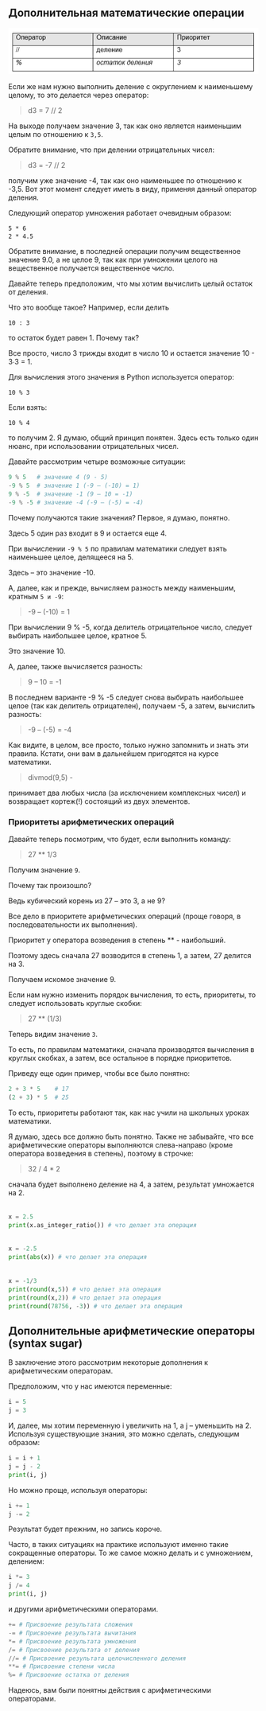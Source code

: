 ## Дополнительная математические операции

![alt text](img/add_math.png)


Если же нам нужно выполнить деление с округлением к наименьшему целому, то это делается через оператор:

> d3 = 7 // 2

На выходе получаем значение 3, так как оно является наименьшим целым по отношению к `3,5`. 

Обратите внимание, что при делении отрицательных чисел:

> d3 = -7 // 2

получим уже значение -4, так как оно наименьшее по отношению к -3,5. Вот этот момент следует иметь в виду, применяя данный оператор деления.

Следующий оператор умножения работает очевидным образом:
```
5 * 6
2 * 4.5
```

Обратите внимание, в последней операции получим вещественное значение 9.0, а не целое 9, так как при умножении целого на вещественное получается вещественное число.

Давайте теперь предположим, что мы хотим вычислить целый остаток от деления. 

Что это вообще такое? Например, если делить

```
10 : 3
```

то остаток будет равен 1. 
Почему так? 

Все просто, число 3 трижды входит в число 10 и остается значение 10 - 3∙3 = 1. 

Для вычисления этого значения в Python используется оператор:
```
10 % 3
```
Если взять:
```
10 % 4
```

то получим 2.
Я думаю, общий принцип понятен. 
Здесь есть только один нюанс, при использовании отрицательных чисел.

Давайте рассмотрим четыре возможные ситуации:

```python
9 % 5   # значение 4 (9 - 5)
-9 % 5  # значение 1 (-9 – (-10) = 1)
9 % -5  # значение -1 (9 – 10 = -1)
-9 % -5 # значение -4 (-9 – (-5) = -4)
```
Почему получаются такие значения?
Первое, я думаю, понятно. 

Здесь 5 один раз входит в 9 и остается еще 4.

При вычислении `-9 % 5` по правилам математики следует взять наименьшее целое, делящееся на 5. 

Здесь – это значение -10. 

А, далее, как и прежде, вычисляем разность между наименьшим, кратным `5 и -9`:

> -9 – (-10) = 1

При вычислении 9 % -5, когда делитель отрицательное число, следует выбирать наибольшее целое, кратное 5. 

Это значение 10. 

А, далее, также вычисляется разность:

> 9 – 10 = -1

В последнем варианте -9 % -5 следует снова выбирать наибольшее целое (так как делитель отрицателен), получаем -5, а затем, вычислить разность:

> -9 – (-5) = -4

Как видите, в целом, все просто, только нужно запомнить и знать эти правила. Кстати, они вам в дальнейшем пригодятся на курсе математики.

> divmod(9,5) -

принимает два любых числа (за исключением комплексных чисел) и возвращает кортеж(!) состоящий из двух элементов.

### Приоритеты арифметических операций

Давайте теперь посмотрим, что будет, если выполнить команду:

> 27 ** 1/3

Получим значение `9`. 

Почему так произошло? 

Ведь кубический корень из 27 – это 3, а не 9? 

Все дело в приоритете арифметических операций (проще говоря, в последовательности их выполнения). 

Приоритет у оператора возведения в степень ** - наибольший. 

Поэтому здесь сначала 27 возводится в степень 1, а затем, 27 делится на 3. 

Получаем искомое значение 9.

Если нам нужно изменить порядок вычисления, то есть, приоритеты, то следует использовать круглые скобки:

> 27 ** (1/3)

Теперь видим значение `3`. 

То есть, по правилам математики, сначала производятся вычисления в круглых скобках, а затем, все остальное в порядке приоритетов.

Приведу еще один пример, чтобы все было понятно:
```python 
2 + 3 * 5    # 17
(2 + 3) * 5  # 25
```

То есть, приоритеты работают так, как нас учили на школьных уроках математики.

Я думаю, здесь все должно быть понятно. 
Также не забывайте, что все арифметические операторы выполняются слева-направо (кроме оператора возведения в степень), поэтому в строчке:

> 32 / 4 * 2

сначала будет выполнено деление на 4, а затем, результат умножается на 2.


```python

x = 2.5
print(x.as_integer_ratio()) # что делает эта операция
```



```python

x = -2.5
print(abs(x)) # что делает эта операция
```


```python

x = -1/3
print(round(x,5)) # что делает эта операция
print(round(x,2)) # что делает эта операция
print(round(78756, -3)) # что делает эта операция
```




## Дополнительные арифметические операторы (syntax sugar)

В заключение этого рассмотрим некоторые дополнения к арифметическим операторам.

Предположим, что у нас имеются переменные:
```python
i = 5
j = 3
```
И, далее, мы хотим переменную i увеличить на 1, а j – уменьшить на 2. Используя существующие знания, это можно сделать, следующим образом:

```python
i = i + 1
j = j - 2
print(i, j)
```

Но можно проще, используя операторы:
```python
i += 1
j -= 2
```

Результат будет прежним, но запись короче. 

Часто, в таких ситуациях на практике используют именно такие сокращенные операторы.
То же самое можно делать и с умножением, делением:
```python
i *= 3
j /= 4
print(i, j)
```

и другими арифметическими операторами.
```python
+= # Присвоение результата сложения
-= # Присвоение результата вычитания
*= # Присвоение результата умножения
/= # Присвоение результата от деления
//= # Присвоение результата целочисленного деления
**= # Присвоение степени числа
%= # Присвоение остатка от деления
```
Надеюсь, вам были понятны действия с арифметическими операторами. 

